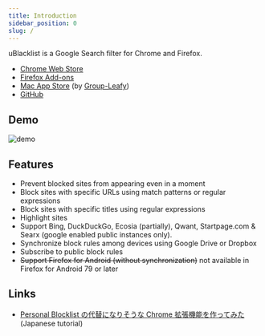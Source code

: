 ```yaml
---
title: Introduction
sidebar_position: 0
slug: /
---
```


uBlacklist is a Google Search filter for Chrome and Firefox.

- [Chrome Web Store](https://chrome.google.com/webstore/detail/ublacklist/pncfbmialoiaghdehhbnbhkkgmjanfhe/)
- [Firefox Add-ons](https://addons.mozilla.org/en/firefox/addon/ublacklist/)
- [Mac App Store](https://apps.apple.com/us/app/ublacklist-for-safari/id1547912640) (by [Group-Leafy](https://github.com/HoneyLuka/uBlacklist/tree/safari-port/safari-project))
- [GitHub](https://github.com/iorate/ublacklist)

## Demo

![demo](/img/demo.gif)

## Features

- Prevent blocked sites from appearing even in a moment
- Block sites with specific URLs using match patterns or regular expressions
- Block sites with specific titles using regular expressions
- Highlight sites
- Support Bing, DuckDuckGo, Ecosia (partially), Qwant, Startpage.com & Searx (google enabled public instances only).
- Synchronize block rules among devices using Google Drive or Dropbox
- Subscribe to public block rules
- <del>Support Firefox for Android (without synchronization)</del> not available in Firefox for Android 79 or later

## Links

- [Personal Blocklist の代替になりそうな Chrome 拡張機能を作ってみた](https://qiita.com/iorate/items/9ff65360fbdf4082476a) (Japanese tutorial)
